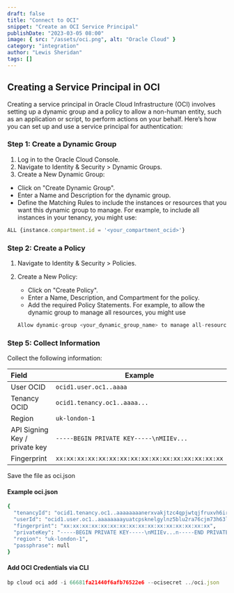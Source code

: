 ```yaml
---
draft: false
title: "Connect to OCI"
snippet: "Create an OCI Service Principal"
publishDate: "2023-03-05 08:00"
image: { src: "/assets/oci.png", alt: "Oracle Cloud" }
category: "integration"
author: "Lewis Sheridan"
tags: []
---
```


## Creating a Service Principal in OCI

Creating a service principal in Oracle Cloud Infrastructure (OCI) involves setting up a dynamic group and a policy to allow a non-human entity, such as an application or script, to perform actions on your behalf. Here’s how you can set up and use a service principal for authentication:

### Step 1: Create a Dynamic Group

1. Log in to the Oracle Cloud Console.
2. Navigate to Identity & Security > Dynamic Groups.
3. Create a New Dynamic Group:

- Click on "Create Dynamic Group".
- Enter a Name and Description for the dynamic group.
- Define the Matching Rules to include the instances or resources that you want this dynamic group to manage. For example, to include all instances in your tenancy, you might use:

```js
ALL {instance.compartment.id = '<your_compartment_ocid>'}
```

### Step 2: Create a Policy

1. Navigate to Identity & Security > Policies.
2. Create a New Policy:

   - Click on "Create Policy".
   - Enter a Name, Description, and Compartment for the policy.
   - Add the required Policy Statements. For example, to allow the dynamic group to manage all resources, you might use

   ```js
   Allow dynamic-group <your_dynamic_group_name> to manage all-resources in tenancy
   ```

### Step 5: Collect Information

Collect the following information:

| Field                         | Example                                           |
| :---------------------------- | ------------------------------------------------- |
| User OCID                     | `ocid1.user.oc1..aaaa`                            |
| Tenancy OCID                  | `ocid1.tenancy.oc1..aaaa...`                      |
| Region                        | `uk-london-1`                                     |
| API Signing Key / private key | `-----BEGIN PRIVATE KEY-----\nMIIEv...`           |
| Fingerprint                   | `xx:xx:xx:xx:xx:xx:xx:xx:xx:xx:xx:xx:xx:xx:xx:xx` |

Save the file as oci.json

#### Example oci.json

```bash
{
  "tenancyId": "ocid1.tenancy.oc1..aaaaaaaanerxvakjtzc4qpjwtqjfruxvh6irkoy4tw7noy3eqvajpqzov2sq",
  "userId": "ocid1.user.oc1..aaaaaaaayuatcpsknelgylnz5blu2ra76cjm73h63lufyqs5fi7talazftia",
  "fingerprint": "xx:xx:xx:xx:xx:xx:xx:xx:xx:xx:xx:xx:xx:xx:xx:xx",
  "privateKey": "-----BEGIN PRIVATE KEY-----\nMIIEv...n-----END PRIVATE KEY-----\n",
  "region": "uk-london-1",
  "passphrase": null
}
```

#### Add OCI Credentials via CLI

```js
bp cloud oci add -i 66681fa21440f6afb76522e6 --ocisecret ../oci.json
```
